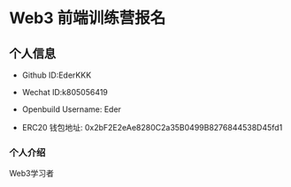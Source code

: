 # Web3 前端训练营报名

## 个人信息

* Github ID:EderKKK

* Wechat ID:k805056419

* Openbuild Username: Eder



* ERC20 钱包地址: 0x2bF2E2eAe8280C2a35B0499B8276844538D45fd1
### 个人介绍

Web3学习者
